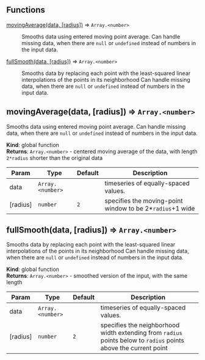 ## Functions

<dl>
<dt><a href="#movingAverage">movingAverage(data, [radius])</a> ⇒ <code>Array.&lt;number&gt;</code></dt>
<dd><p>Smooths data using entered moving point average.
Can handle missing data, when there are <code>null</code> or <code>undefined</code> instead of numbers in the input data.</p>
</dd>
<dt><a href="#fullSmooth">fullSmooth(data, [radius])</a> ⇒ <code>Array.&lt;number&gt;</code></dt>
<dd><p>Smooths data by replacing each point with the least-squared linear interpolations of the points in its neighborhood
Can handle missing data, when there are <code>null</code> or <code>undefined</code> instead of numbers in the input data.</p>
</dd>
</dl>

<a name="movingAverage"></a>

## movingAverage(data, [radius]) ⇒ <code>Array.&lt;number&gt;</code>
Smooths data using entered moving point average.
Can handle missing data, when there are `null` or `undefined` instead of numbers in the input data.

**Kind**: global function  
**Returns**: <code>Array.&lt;number&gt;</code> - centered moving average of the data, with length  `2*radius` shorter than the original data  

| Param | Type | Default | Description |
| --- | --- | --- | --- |
| data | <code>Array.&lt;number&gt;</code> |  | timeseries of equally-spaced values. |
| [radius] | <code>number</code> | <code>2</code> | specifies the moving-point window to be 2*`radius`+1 wide |

<a name="fullSmooth"></a>

## fullSmooth(data, [radius]) ⇒ <code>Array.&lt;number&gt;</code>
Smooths data by replacing each point with the least-squared linear interpolations of the points in its neighborhood
Can handle missing data, when there are `null` or `undefined` instead of numbers in the input data.

**Kind**: global function  
**Returns**: <code>Array.&lt;number&gt;</code> - smoothed version of the input, with the same length  

| Param | Type | Default | Description |
| --- | --- | --- | --- |
| data | <code>Array.&lt;number&gt;</code> |  | timeseries of equally-spaced values. |
| [radius] | <code>number</code> | <code>2</code> | specifies the neighborhood width extending from `radius` points below to `radius` points above the current point |

